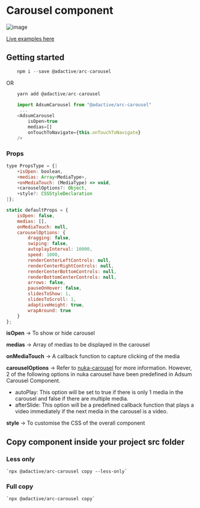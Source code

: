 # Carousel component

![image](https://user-images.githubusercontent.com/6003532/39986925-bebf3d72-5795-11e8-91bb-ae8235ac5896.png)

[Live examples here](https://adactivesas.github.io/adsum-react-components/packages/adsum-carousel/examples/index.html)

## Getting started

```javascript
    npm i --save @adactive/arc-carousel
```
OR
```javascript
    yarn add @adactive/arc-carousel
```

```javascript
    import AdsumCarousel from "@adactive/arc-carousel"
     ...
    <AdsumCarousel 
        isOpen=true 
        medias=[]
        onTouchToNavigate={this.onTouchToNavigate}
    />
```

### Props
 
```javascript
type PropsType = {|
    +isOpen: boolean,
    +medias: Array<MediaType>,
    +onMediaTouch: (MediaType) => void,
    +carouselOptions?: Object,
    +style?: CSSStyleDeclaration
|};

static defaultProps = {
    isOpen: false,
    medias: [],
    onMediaTouch: null,
    carouselOptions: {
        dragging: false,
        swiping: false,
        autoplayInterval: 10000,
        speed: 1000,
        renderCenterLeftControls: null,
        renderCenterRightControls: null,
        renderCenterBottomControls: null,
        renderBottomCenterControls: null,
        arrows: false,
        pauseOnHover: false,
        slidesToShow: 1,
        slidesToScroll: 1,
        adaptiveHeight: true,
        wrapAround: true
    }
};
```

**isOpen** -> To show or hide carousel

**medias** -> Array of medias to be displayed in the carousel

**onMediaTouch** -> A callback function to capture clicking of the media

**carouselOptions** -> Refer to [nuka-carousel](http://kenwheeler.github.io/nuka-carousel/#/) for more information. However, 2 of the following options in nuka carousel have been predefined in Adsum Carousel Component.

- autoPlay: This option will be set to true if there is only 1 media in the carousel and false if there are multiple media.
- afterSlide: This option will be a predefined callback function that plays a video immediately if the next media in the carousel is a video.

**style** -> To customise the CSS of the overall component


## Copy component inside your project src folder  

### Less only
    `npx @adactive/arc-carousel copy --less-only`
    
### Full copy
    `npx @adactive/arc-carousel copy`
